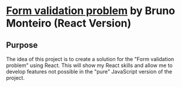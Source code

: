 # [Form validation problem](https://springload.github.io/form-validation-problem/) by Bruno Monteiro (React Version)

## Purpose

The idea of this project is to create a solution for the "Form validation problem" using React. This will show my React skills and allow me to develop features not possible in the "pure" JavaScript version of the project.